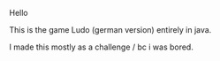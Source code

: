 Hello 

This is the game Ludo (german version) entirely in java.

I made this mostly as a challenge / bc i was bored.